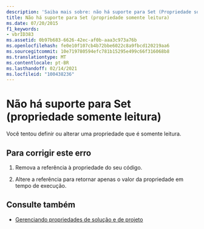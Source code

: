 ```yaml
---
description: 'Saiba mais sobre: não há suporte para Set (Propriedade somente leitura)'
title: Não há suporte para Set (propriedade somente leitura)
ms.date: 07/20/2015
f1_keywords:
- vbrID383
ms.assetid: 0b97b683-6626-42ec-af0b-aaa3c973a76b
ms.openlocfilehash: fe0e10f107cb4b72bbe6022c8a9fbcd120219aa6
ms.sourcegitcommit: 10e719780594efc781b15295e499c66f316068b8
ms.translationtype: MT
ms.contentlocale: pt-BR
ms.lasthandoff: 02/14/2021
ms.locfileid: "100438236"
---
```

# <a name="set-not-supported-read-only-property"></a>Não há suporte para Set (propriedade somente leitura)

Você tentou definir ou alterar uma propriedade que é somente leitura.  
  
## <a name="to-correct-this-error"></a>Para corrigir este erro  
  
1. Remova a referência à propriedade do seu código.  
  
2. Altere a referência para retornar apenas o valor da propriedade em tempo de execução.  
  
## <a name="see-also"></a>Consulte também

- [Gerenciando propriedades de solução e de projeto](/visualstudio/ide/managing-project-and-solution-properties)
